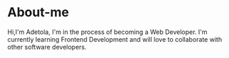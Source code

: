 # About-me

Hi,I'm Adetola, I'm in the process of becoming a Web Developer. I'm currently learning Frontend Development and will love to collaborate with other software developers.

